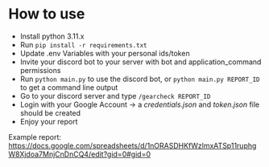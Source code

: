 # How to use
* Install python 3.11.x
* Run `pip install -r requirements.txt`
* Update .env Variables with your personal ids/token
* Invite your discord bot to your server with bot and application_command permissions
* Run `python main.py` to use the discord bot, or `python main.py REPORT_ID` to get a command line output
* Go to your discord server and type `/gearcheck REPORT_ID`
* Login with your Google Account -> a _credentials.json_ and _token.json_ file should be created
* Enjoy your report

Example report: https://docs.google.com/spreadsheets/d/1nORASDHKfWzlmxATSp11ruphgW8Xjdoa7MnjCnDnCQ4/edit?gid=0#gid=0
